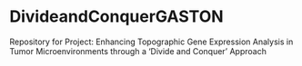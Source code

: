# DivideandConquerGASTON
Repository for Project: Enhancing Topographic Gene Expression Analysis in Tumor Microenvironments through a ‘Divide and Conquer’ Approach
